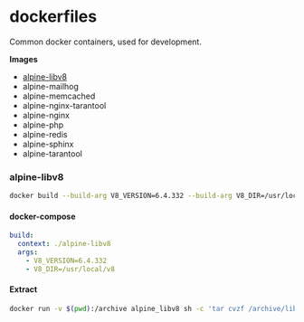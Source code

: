 # dockerfiles

Common docker containers, used for development.

**Images**

- [alpine-libv8](#alpine-libv8)
- alpine-mailhog
- alpine-memcached
- alpine-nginx-tarantool
- alpine-nginx
- alpine-php
- alpine-redis
- alpine-sphinx
- alpine-tarantool

### alpine-libv8
```sh
docker build --build-arg V8_VERSION=6.4.332 --build-arg V8_DIR=/usr/local/v8 .
```
#### docker-compose
```yaml
build:
  context: ./alpine-libv8
  args:
    - V8_VERSION=6.4.332
    - V8_DIR=/usr/local/v8
```
#### Extract
```sh
docker run -v $(pwd):/archive alpine_libv8 sh -c 'tar cvzf /archive/libv8-${V8_VERSION}.tar.gz -C ${V8_DIR} .'
```
